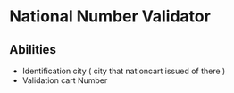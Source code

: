 # National Number Validator


## Abilities

* Identification city ( city that nationcart issued of there )
* Validation cart Number

